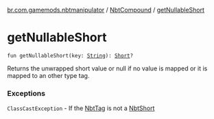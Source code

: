[br.com.gamemods.nbtmanipulator](../index.md) / [NbtCompound](index.md) / [getNullableShort](./get-nullable-short.md)

# getNullableShort

`fun getNullableShort(key: `[`String`](https://kotlinlang.org/api/latest/jvm/stdlib/kotlin/-string/index.html)`): `[`Short`](https://kotlinlang.org/api/latest/jvm/stdlib/kotlin/-short/index.html)`?`

Returns the unwrapped short value or null if no value is mapped or it is mapped to an other type tag.

### Exceptions

`ClassCastException` - If the [NbtTag](../-nbt-tag/index.md) is not a [NbtShort](../-nbt-short/index.md)